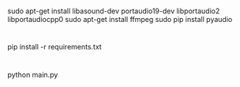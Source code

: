 #
sudo apt-get install libasound-dev portaudio19-dev libportaudio2 libportaudiocpp0
sudo apt-get install ffmpeg
sudo pip install pyaudio
#
pip install -r requirements.txt
#
python main.py